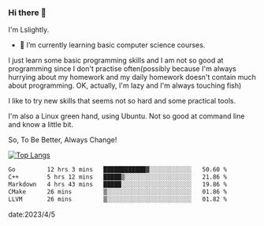 ### Hi there 👋

I'm Lslightly.

- 🌱 I’m currently learning basic computer science courses.

I just learn some basic programming skills and I am not so good at programming since I don't practise often(possibly because I'm always hurrying about my homework and my daily homework doesn't contain much about programming. OK, actually, I'm lazy and I'm always touching fish)

I like to try new skills that seems not so hard and some practical tools.

I'm also a Linux green hand, using Ubuntu. Not so good at command line and know a little bit.

So, To Be Better, Always Change!

[![Top Langs](https://github-readme-stats.vercel.app/api/top-langs/?username=Lslightly&layout=compact)](https://github.com/anuraghazra/github-readme-stats)

<!--START_SECTION:waka-->

```txt
Go         12 hrs 3 mins   ████████████▓░░░░░░░░░░░░   50.60 %
C++        5 hrs 12 mins   █████▒░░░░░░░░░░░░░░░░░░░   21.86 %
Markdown   4 hrs 43 mins   █████░░░░░░░░░░░░░░░░░░░░   19.86 %
CMake      26 mins         ▒░░░░░░░░░░░░░░░░░░░░░░░░   01.86 %
LLVM       26 mins         ▒░░░░░░░░░░░░░░░░░░░░░░░░   01.82 %
```

<!--END_SECTION:waka-->

date:2023/4/5

